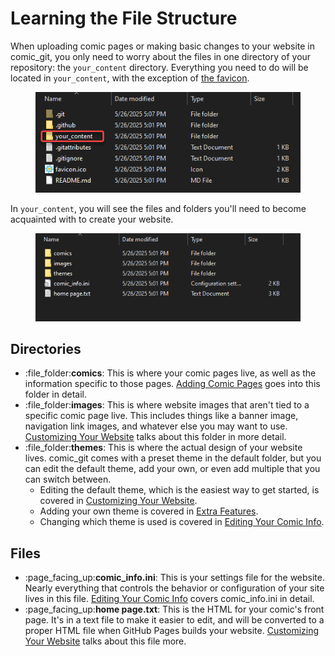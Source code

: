 # Learning the File Structure

When uploading comic pages or making basic changes to your website in comic\_git, you only need to worry about the files in one directory of your repository: the `your_content` directory. Everything you need to do will be located in `your_content`, with the exception of [the favicon](customizing-your-website.md#adding-a-favicon-to-your-website).

<figure><img src="../.gitbook/assets/file_structure01.png" alt=""><figcaption></figcaption></figure>

In `your_content`, you will see the files and folders you'll need to become acquainted with to create your website.

<figure><img src="../.gitbook/assets/file_structure02.png" alt=""><figcaption></figcaption></figure>

## Directories

* :file\_folder:**comics**: This is where your comic pages live, as well as the information specific to those pages. [Adding Comic Pages](adding-comic-pages.md) goes into this folder in detail.
* :file\_folder:**images**: This is where website images that aren't tied to a specific comic page live. This includes things like a banner image, navigation link images, and whatever else you may want to use. [Customizing Your Website](customizing-your-website.md) talks about this folder in more detail.
* :file\_folder:**themes**: This is where the actual design of your website lives. comic\_git comes with a preset theme in the default folder, but you can edit the default theme, add your own, or even add multiple that you can switch between.&#x20;
  * Editing the default theme, which is the easiest way to get started, is covered in [Customizing Your Website](customizing-your-website.md).
  * Adding your own theme is covered in [Extra Features](../advanced-editing/extra-features.md).
  * Changing which theme is used is covered in [Editing Your Comic Info](editing-your-comic-info.md).

## Files

* :page\_facing\_up:**comic\_info.ini**: This is your settings file for the website. Nearly everything that controls the behavior or configuration of your site lives in this file. [Editing Your Comic Info](editing-your-comic-info.md) covers comic\_info.ini in detail.
* :page\_facing\_up:**home page.txt**: This is the HTML for your comic's front page. It's in a text file to make it easier to edit, and will be converted to a proper HTML file when GitHub Pages builds your website. [Customizing Your Website](customizing-your-website.md#editing-your-comics-homepage) talks about this file more.

